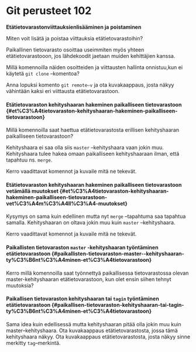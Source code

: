 # Git perusteet 102

**Etätietovarastonviittauksienlisääminen ja poistaminen**

Miten voit lisätä ja poistaa viittauksia etätietovarastoihin?

Paikallinen tietovarasto osoittaa useimmiten myös yhteen etätietovarastooon, jos lähdekoodit jaetaan muiden kehittäjien kanssa.

Millä komennoilla näiden osoitteiden ja viittausten hallinta onnistuu,kun ei käytetä `git clone` –komentoa?

Anna lopuksi komento `git remote–v` ja ota kuvakaappaus, josta näkyy vähintään kaksi eri viittausta etätietovarastoon.

#### Etätietovaraston kehityshaaran hakeminen paikalliseen tietovarastoon {#et%C3%A4tietovaraston-kehityshaaran-hakeminen-paikalliseen-tietovarastoon}

Millä komennoilla saat haettua etätietovarastosta erillisen kehityshaaran paikalliseen tietovarastoon?

Kehityshaara ei saa olla siis `master` –kehityshaara vaan jokin muu. Kehityshaara tulee hakea omaan paikalliseen kehityshaaraan ilman, että tapahtuu ns. `merge`.

Kerro vaadittavat komennot ja kuvaile mitä ne tekevät.

#### Etätietovaraston kehityshaaran hakeminen paikalliseen tietovarastoon vetämällä muutokset {#et%C3%A4tietovaraston-kehityshaaran-hakeminen-paikalliseen-tietovarastoon-vet%C3%A4m%C3%A4ll%C3%A4-muutokset}

Kysymys on sama kuin edellinen mutta nyt `merge` –tapahtuma saa tapahtua samalla. Kehityshaaran on oltava jokin muu kuin `master` –kehityshaara.

Kerro vaadittavat komennot ja kuvaile mitä ne tekevät.

#### Paikallisten tietovaraston `master` -kehityshaaran työntäminen etätietovarastoon {#paikallisten-tietovaraston-master--kehityshaaran-ty%C3%B6nt%C3%A4minen-et%C3%A4tietovarastoon}

Kerro millä komennoilla saat työnnettyä paikallisessa tietovarastossa olevan master-kehityshaaran etätietovarastoon, kun olet ensin siihen tehnyt muutoksia?

#### Paikallisen tietovaraston kehityshaaran tai `tagin` työntäminen etätietovarastoon {#paikallisen-tietovaraston-kehityshaaran-tai-tagin-ty%C3%B6nt%C3%A4minen-et%C3%A4tietovarastoon}

Sama idea kuin edellisessä mutta kehityshaaran pitää olla jokin muu kuin master–kehityshaara. Ota kuvakaappaus etätietovarastosta, jossa tämä kehityshaara näkyy. Ota kuvakaappaus etätietovarastosta, josta näkyy sinne merkitty `tag`–merkintä.


